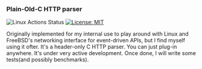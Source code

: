 ### Plain-Old-C HTTP parser
![Linux Actions Status](https://github.com/harsath/poc-http-parser/workflows/Linux/badge.svg) [![License: MIT](https://img.shields.io/badge/License-MIT-yellow.svg)](https://opensource.org/licenses/MIT)

Originally implemented for my internal use to play around with Linux and FreeBSD's networking interface for event-driven
APIs, but I find myself using it ofter.
It's a header-only C HTTP parser. You can just plug-in anywhere.
It's under very active development. Once done, I will write some tests(and possibly benchmarks).
